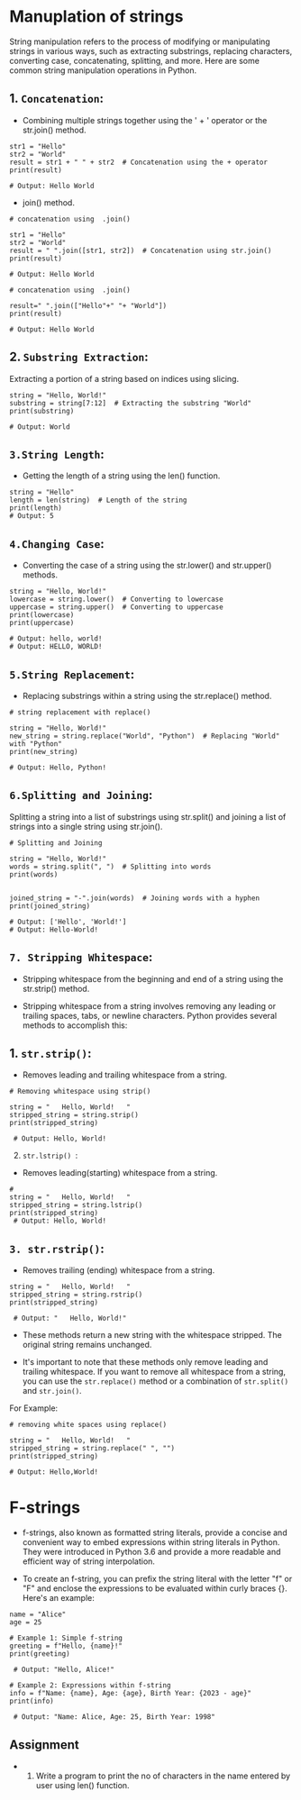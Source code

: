 # Manuplation of strings

String manipulation refers to the process of modifying or manipulating strings in various ways, such as extracting substrings, replacing characters, converting case, concatenating, splitting, and more. Here are some common string manipulation operations in Python.


## 1. `Concatenation`:
-  Combining multiple strings together using the ' + '  operator or the str.join() method.


```
str1 = "Hello"
str2 = "World"
result = str1 + " " + str2  # Concatenation using the + operator
print(result)

# Output: Hello World
```
- join() method.
```
# concatenation using  .join()

str1 = "Hello"
str2 = "World"
result = " ".join([str1, str2])  # Concatenation using str.join()
print(result) 

# Output: Hello World

```
```
# concatenation using  .join()

result=" ".join(["Hello"+" "+ "World"])
print(result)

# Output: Hello World
```


## 2. `Substring Extraction`:
 Extracting a portion of a string based on indices using slicing.



```
string = "Hello, World!"
substring = string[7:12]  # Extracting the substring "World"
print(substring)

# Output: World

```

## `3.String Length`:
-  Getting the length of a string using the len() function.


```
string = "Hello"
length = len(string)  # Length of the string
print(length)
# Output: 5

```

## `4.Changing Case`: 
- Converting the case of a string using the str.lower() and str.upper() methods.

```
string = "Hello, World!"
lowercase = string.lower()  # Converting to lowercase
uppercase = string.upper()  # Converting to uppercase
print(lowercase)
print(uppercase)

# Output: hello, world!
# Output: HELLO, WORLD!

```
## `5.String Replacement`: 

- Replacing substrings within a string using the str.replace() method.

```
# string replacement with replace()

string = "Hello, World!"
new_string = string.replace("World", "Python")  # Replacing "World" with "Python"
print(new_string)

# Output: Hello, Python!

```

## `6.Splitting and Joining`: 

Splitting a string into a list of substrings using str.split() and joining a list of strings into a single string using str.join().

```
# Splitting and Joining

string = "Hello, World!"
words = string.split(", ")  # Splitting into words
print(words)


joined_string = "-".join(words)  # Joining words with a hyphen
print(joined_string)

# Output: ['Hello', 'World!'] 
# Output: Hello-World!

```

## `7. Stripping Whitespace`:

- Stripping whitespace from the beginning and end of a string using the str.strip() method.

- Stripping whitespace from a string involves removing any leading or trailing spaces, tabs, or newline characters. Python provides several methods to accomplish this:

## 1. `str.strip()`:
-  Removes leading and trailing whitespace from a string.

```
# Removing whitespace using strip()

string = "   Hello, World!   "
stripped_string = string.strip()
print(stripped_string) 

 # Output: Hello, World!

```
2. `str.lstrip() `:
- Removes leading(starting) whitespace from a string.

```
#
string = "   Hello, World!   "
stripped_string = string.lstrip()
print(stripped_string) 
 # Output: Hello, World!   

```


## `3. str.rstrip()`:

-  Removes trailing (ending) whitespace from a string.

```
string = "   Hello, World!   "
stripped_string = string.rstrip()
print(stripped_string) 

 # Output: "   Hello, World!"

```

- These methods return a new string with the whitespace stripped. The original string remains unchanged.

- It's important to note that these methods only remove leading and trailing whitespace. If you want to remove all whitespace from a string, you can use the `str.replace()` method or a combination of `str.split()` and `str.join()`.

For Example:


```
# removing white spaces using replace()

string = "   Hello, World!   "
stripped_string = string.replace(" ", "")
print(stripped_string)  

# Output: Hello,World!

```
# F-strings

- f-strings, also known as formatted string literals, provide a concise and convenient way to embed expressions within string literals in Python. They were introduced in Python 3.6 and provide a more readable and efficient way of string interpolation.

- To create an f-string, you can prefix the string literal with the letter "f" or "F" and enclose the expressions to be evaluated within curly braces {}. Here's an example:

```
name = "Alice"
age = 25

# Example 1: Simple f-string
greeting = f"Hello, {name}!"
print(greeting) 

 # Output: "Hello, Alice!"

# Example 2: Expressions within f-string
info = f"Name: {name}, Age: {age}, Birth Year: {2023 - age}"
print(info) 

 # Output: "Name: Alice, Age: 25, Birth Year: 1998"

```





## Assignment

- 1. Write a program to print the no of characters in the name entered by user using len() function.


